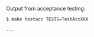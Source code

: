 Output from acceptance testing:

<!--
PR needs to show that the changes passed the test in your local machine so you have to paste the result of `$ make testacc TESTS=TestAccXXX`.  
Environment variables are required to run tests.  
`export MACKEREL_API_KEY=<YOUR-API-KEY>`  
Additional environment variables are required for AWS Integration.  
`export AWS_ROLE_ARN`, `export EXTERNAL_ID` or  
`export AWS_ACCESS_KEY_ID`, `export AWS_SECRET_ACCESS_KEY`  
You can run specific tests by giving a function name to `TESTS`.  
ex)
```zsh
$ make testacc TESTS=TestAccMackerelAWSIntegrationIAMRole    
TF_ACC=1 go test -v ./mackerel/... -run TestAccMackerelAWSIntegrationIAMRole -timeout 120m
=== RUN   TestAccMackerelAWSIntegrationIAMRole
=== PAUSE TestAccMackerelAWSIntegrationIAMRole
=== CONT  TestAccMackerelAWSIntegrationIAMRole
--- PASS: TestAccMackerelAWSIntegrationIAMRole (8.11s)
PASS
ok      github.com/mackerelio-labs/terraform-provider-mackerel/mackerel       8.701s
```
-->
```
$ make testacc TESTS=TestAccXXX

...
```
